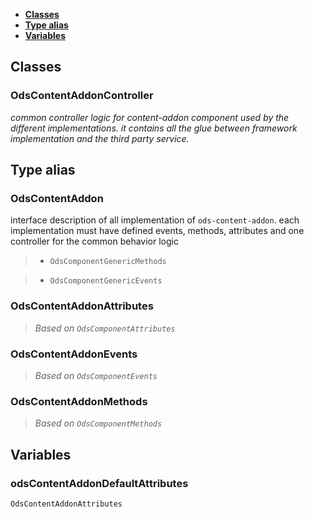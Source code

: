 * [**Classes**](#classes)
* [**Type alias**](#type-alias)
* [**Variables**](#variables)

## Classes

### OdsContentAddonController
_common controller logic for content-addon component used by the different implementations._
_it contains all the glue between framework implementation and the third party service._


## Type alias

### OdsContentAddon

interface description of all implementation of `ods-content-addon`.
each implementation must have defined events, methods, attributes
and one controller for the common behavior logic

> - `OdsComponentGenericMethods`

> - `OdsComponentGenericEvents`

### OdsContentAddonAttributes

> _Based on `OdsComponentAttributes`_

### OdsContentAddonEvents

> _Based on `OdsComponentEvents`_

### OdsContentAddonMethods

> _Based on `OdsComponentMethods`_

## Variables

### odsContentAddonDefaultAttributes
`OdsContentAddonAttributes`